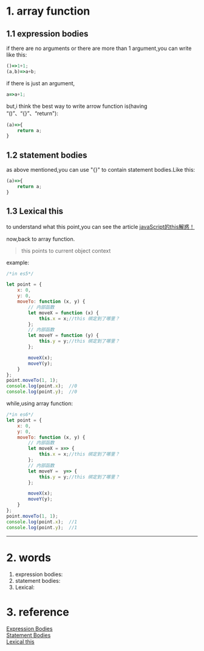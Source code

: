 # 1. array function
## 1.1 expression bodies
if there are no arguments or there are more than 1 argument,you can write like this:
```js
()=>1+1;
(a,b)=>a+b;
```

if there is just an argument,
```js
a=>a+1;
```

but,i think the best way to write arrow function is(having “()”、“{}”、“return"):
```js
(a)=>{
    return a; 
}
```

## 1.2 statement bodies
as above mentioned,you can use "{}" to contain statement bodies.Like this:
```js
(a)=>{
    return a;
}

```

## 1.3 Lexical this
to understand what this point,you can see the article [javaScript的this解惑！](https://blog.csdn.net/wobushixiaobailian/article/details/87613150)

now,back to array function.
>this points to current object context

example:
```js
/*in es5*/

let point = {
    x: 0,
    y: 0,
    moveTo: function (x, y) {
        // 内部函数
        let moveX = function (x) {
            this.x = x;//this 绑定到了哪里？
        };
        // 内部函数
        let moveY = function (y) {
            this.y = y;//this 绑定到了哪里？
        };

        moveX(x);
        moveY(y);
    }
};
point.moveTo(1, 1);
console.log(point.x);  //0
console.log(point.y);  //0

```
while,using array function:
```js
/*in es6*/
let point = {
    x: 0,
    y: 0,
    moveTo: function (x, y) {
        // 内部函数
        let moveX = x=> {
            this.x = x;//this 绑定到了哪里？
        };
        // 内部函数
        let moveY =  y=> {
            this.y = y;//this 绑定到了哪里？
        };

        moveX(x);
        moveY(y);
    }
};
point.moveTo(1, 1);
console.log(point.x);  //1
console.log(point.y);  //1

```
--------

# 2. words
1. expression bodies:
2. statement bodies:
3. Lexical:



# 3. reference
[Expression Bodies](http://es6-features.org/#ExpressionBodies)<br>
[Statement Bodies](http://es6-features.org/#StatementBodies)<br>
[Lexical this](http://es6-features.org/#Lexicalthis)
